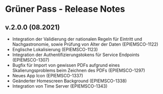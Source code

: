 # Grüner Pass - Release Notes

## v.2.0.0 (08.2021)

- Integration der Validierung der nationalen Regeln für Eintritt und Nachgastronomie, sowie Prüfung von Alter der Daten (EPIEMSCO-1122)
- Englische Lokalisierung (EPIEMSCO-1123)
- Integration der Authentifizierungstokens für Service Endpoints (EPIEMSCO-1307)
- Bugfix für Import von gewissen PDFs aufgrund eines Skalierungsproblems beim Zeichnen des PDFs (EPIEMSCO-1297)
- Neues App Icon (EPIEMSCO-1337)
- Geänderter Homescreen Background (EPIEMSCO-1338)
- Integration von Time Server (EPIEMSCO-1343)
